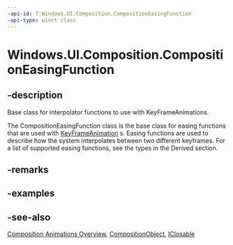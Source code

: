 ```yaml
---
-api-id: T:Windows.UI.Composition.CompositionEasingFunction
-api-type: winrt class
---
```


<!-- Class syntax.
public class CompositionEasingFunction : Windows.UI.Composition.CompositionObject, Windows.UI.Composition.ICompositionEasingFunction
-->

# Windows.UI.Composition.CompositionEasingFunction

## -description
Base class for interpolator functions to use with KeyFrameAnimations.

The CompositionEasingFunction class is the base class for easing functions that are used with [KeyFrameAnimation](keyframeanimation.md) s. Easing functions are used to describe how the system interpolates between two different keyframes. 
For a list of supported easing functions, see the types in the Derived section.



## -remarks

## -examples

## -see-also
[Composition Animations Overview](/windows/uwp/composition/composition-animation), [CompositionObject](compositionobject.md), [IClosable](../windows.foundation/iclosable.md)
